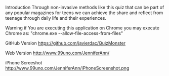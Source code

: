 Introduction
Through non-invasive methods like this quiz that can be part of any popular magazines for teens we can achieve the share and reflect from teenage through daily life and their experiences.

Warning 
if You are executing this application on Chrome you may execute Chrome as: "chrome.exe --allow-file-access-from-files"

GitHub Version
https://github.com/javierdac/QuizMonster

Web Version
http://www.99uno.com/JenniferAnn/

iPhone Screeshot
http://www.99uno.com/JenniferAnn/iPhoneScreenshot.png